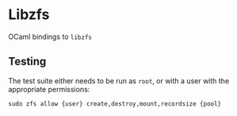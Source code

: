 # Libzfs

OCaml bindings to `libzfs`

## Testing

The test suite either needs to be run as `root`, or with a user with the appropriate permissions:

```shell
sudo zfs allow {user} create,destroy,mount,recordsize {pool}
```